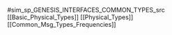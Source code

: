#sim_sp_GENESIS_INTERFACES_COMMON_TYPES_src
[[Basic_Physical_Types]]
[[Physical_Types]]
[[Common_Msg_Types_Frequencies]]
